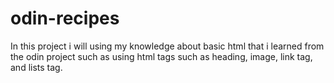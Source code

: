 # odin-recipes

In this project i will using my knowledge about basic html that i learned from the odin project such as using html tags such as heading, image, link tag, and lists tag.